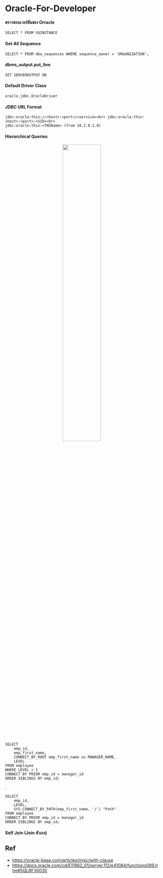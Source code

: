 # Oracle-For-Developer

#### ตรวจสอบเวอร์ชันของ Orracle

    SELECT * FROM V$INSTANCE

#### Get All Sequence 

    SELECT * FROM dba_sequences WHERE sequence_owner = 'ORGANIZATION';
    
####  dbms_output.put_line
    SET SERVEROUTPUT ON

#### Default Driver Class

    oracle.jdbc.OracleDriver
    
#### JDBC URL Format

    jdbc:oracle:thin://<host>:<port>/<service><br> jdbc:oracle:thin:<host>:<port>:<SID><br> 
    jdbc:oracle:thin:<TNSName> (from 10.2.0.1.0)



#### Hierarchical Queries

<p align="center">
    <img width="50%" src="https://user-images.githubusercontent.com/15135199/86520737-094fdf00-be72-11ea-9b08-c2e5ea991e2e.png">
</p>

    SELECT 
        emp_id,
        emp_first_name,
        CONNECT_BY_ROOT emp_first_name as MANAGER_NAME,
        LEVEL
    FROM employee
    WHERE LEVEL > 1 
    CONNECT BY PRIOR emp_id = manager_id
    ORDER SIBLINGS BY emp_id;

.

    SELECT 
        emp_id,
        LEVEL,
        SYS_CONNECT_BY_PATH(emp_first_name, '/') "Path"
    FROM employee
    CONNECT BY PRIOR emp_id = manager_id
    ORDER SIBLINGS BY emp_id;
    
#### Self Join (Join ตัวเอง)   
    

## Ref

- https://oracle-base.com/articles/misc/with-clause
- https://docs.oracle.com/cd/E11882_01/server.112/e41084/functions089.htm#SQLRF30030
